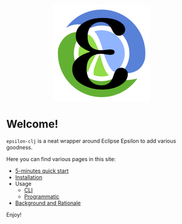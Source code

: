 <p align="center"><img src="assets/images/logo/logo.png?raw=true" alt="epsilon logo"></p>

# Welcome!

`epsilon-clj` is a neat wrapper around Eclipse Epsilon to add various goodness.

Here you can find various pages in this site:

- [5-minutes quick start](quick-start.md)
- [Installation](installation.md)
- Usage
    - [CLI](usage/CLI.md)
    - [Programmatic](usage/programmatic.md)
- [Background and Rationale](about.md)

Enjoy!